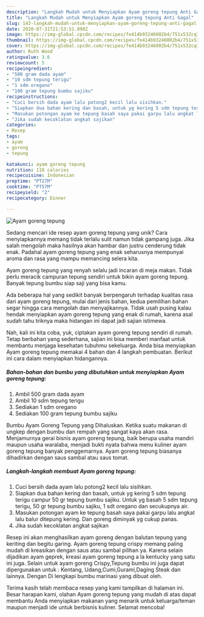 ```yaml
---
description: "Langkah Mudah untuk Menyiapkan Ayam goreng tepung Anti Gagal"
title: "Langkah Mudah untuk Menyiapkan Ayam goreng tepung Anti Gagal"
slug: 143-langkah-mudah-untuk-menyiapkan-ayam-goreng-tepung-anti-gagal
date: 2020-07-31T21:53:51.898Z
image: https://img-global.cpcdn.com/recipes/fe414b93246002b4/751x532cq70/ayam-goreng-tepung-foto-resep-utama.jpg
thumbnail: https://img-global.cpcdn.com/recipes/fe414b93246002b4/751x532cq70/ayam-goreng-tepung-foto-resep-utama.jpg
cover: https://img-global.cpcdn.com/recipes/fe414b93246002b4/751x532cq70/ayam-goreng-tepung-foto-resep-utama.jpg
author: Ruth Wood
ratingvalue: 3.6
reviewcount: 5
recipeingredient:
- "500 gram dada ayam"
- "10 sdm tepung terigu"
- "1 sdm oregano"
- "100 gram tepung bumbu sajiku"
recipeinstructions:
- "Cuci bersih dada ayam lalu potong2 kecil lalu sisihkan."
- "Siapkan dua bahan kering dan basah, untuk yg kering 5 sdm tepung terigu campur 50 gr tepung bumbu sajiku. Untuk yg basah 5 sdm tepung terigu, 50 gr tepung bumbu sajiku, 1 sdt oregano dan secukupnya air."
- "Masukan potongan ayam ke tepung basah saya pakai garpu lalu angkat lalu balur ditepung kering. Dan goreng diminyak yg cukup panas."
- "Jika sudah kecoklatan angkat sajikan"
categories:
- Resep
tags:
- ayam
- goreng
- tepung

katakunci: ayam goreng tepung 
nutrition: 118 calories
recipecuisine: Indonesian
preptime: "PT27M"
cooktime: "PT57M"
recipeyield: "2"
recipecategory: Dinner

---
```



![Ayam goreng tepung](https://img-global.cpcdn.com/recipes/fe414b93246002b4/751x532cq70/ayam-goreng-tepung-foto-resep-utama.jpg)

Sedang mencari ide resep ayam goreng tepung yang unik? Cara menyiapkannya memang tidak terlalu sulit namun tidak gampang juga. Jika salah mengolah maka hasilnya akan hambar dan justru cenderung tidak enak. Padahal ayam goreng tepung yang enak seharusnya mempunyai aroma dan rasa yang mampu memancing selera kita.

Ayam goreng tepung yang renyah selalu jadi incaran di meja makan. Tidak perlu meracik campuran tepung sendiri untuk bikin ayam goreng tepung. Banyak tepung bumbu siap saji yang bisa kamu.

Ada beberapa hal yang sedikit banyak berpengaruh terhadap kualitas rasa dari ayam goreng tepung, mulai dari jenis bahan, kedua pemilihan bahan segar hingga cara mengolah dan menyajikannya. Tidak usah pusing kalau hendak menyiapkan ayam goreng tepung yang enak di rumah, karena asal sudah tahu triknya maka hidangan ini dapat jadi sajian istimewa.


Nah, kali ini kita coba, yuk, ciptakan ayam goreng tepung sendiri di rumah. Tetap berbahan yang sederhana, sajian ini bisa memberi manfaat untuk membantu menjaga kesehatan tubuhmu sekeluarga. Anda bisa menyiapkan Ayam goreng tepung memakai 4 bahan dan 4 langkah pembuatan. Berikut ini cara dalam menyiapkan hidangannya.

<!--inarticleads1-->

##### Bahan-bahan dan bumbu yang dibutuhkan untuk menyiapkan Ayam goreng tepung:

1. Ambil 500 gram dada ayam
1. Ambil 10 sdm tepung terigu
1. Sediakan 1 sdm oregano
1. Sediakan 100 gram tepung bumbu sajiku


Bumbu Ayam Goreng Tepung yang Dihaluskan. Ketika suatu makanan di ungkep dengan bumbu dan rempah yang sangat kaya akan rasa. Menjamurnya gerai bisnis ayam goreng tepung, baik berupa usaha mandiri maupun usaha waralaba, menjadi bukti nyata bahwa menu kuliner ayam goreng tepung banyak penggemarnya. Ayam goreng tepung biasanya dihadirkan dengan saus sambal atau saus tomat. 

<!--inarticleads2-->

##### Langkah-langkah membuat Ayam goreng tepung:

1. Cuci bersih dada ayam lalu potong2 kecil lalu sisihkan.
1. Siapkan dua bahan kering dan basah, untuk yg kering 5 sdm tepung terigu campur 50 gr tepung bumbu sajiku. Untuk yg basah 5 sdm tepung terigu, 50 gr tepung bumbu sajiku, 1 sdt oregano dan secukupnya air.
1. Masukan potongan ayam ke tepung basah saya pakai garpu lalu angkat lalu balur ditepung kering. Dan goreng diminyak yg cukup panas.
1. Jika sudah kecoklatan angkat sajikan


Resep ini akan menghasilkan ayam goreng dengan balutan tepung yang keriting dan begitu garing. Ayam goreng tepung crispy memang paling mudah di kreasikan dengan saus atau sambal pilihan ya. Karena selain dijadikan ayam geprek, kreasi ayam goreng tepung a la kentucky yang satu ini juga. Selain untuk ayam goreng Crispy,Tepung bumbu ini juga dapat dipergunakan untuk : Kentang, Udang,Cumi,Gurami,Daging Steak dan lainnya. Dengan Di lengkapi bumbu marinasi yang dibuat oleh. 

Terima kasih telah membaca resep yang kami tampilkan di halaman ini. Besar harapan kami, olahan Ayam goreng tepung yang mudah di atas dapat membantu Anda menyiapkan makanan yang menarik untuk keluarga/teman maupun menjadi ide untuk berbisnis kuliner. Selamat mencoba!
